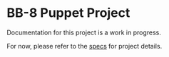 # BB-8 Puppet Project
Documentation for this project is a work in progress.

For now, please refer to the [specs](specs.yaml) for project details.
